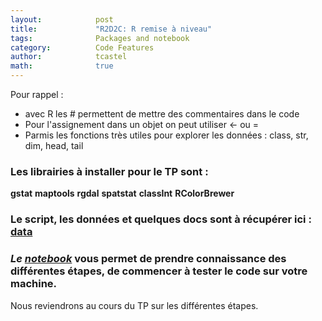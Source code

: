 ```yaml
---
layout:            post
title:             "R2D2C: R remise à niveau"
tags:              Packages and notebook
category:          Code Features
author:            tcastel
math:              true
---
```


Pour rappel :
<ul>
<li>avec R les # permettent de mettre des commentaires dans le code</li>
<li>Pour l'assignement dans un objet on peut utiliser <- ou =</li>
<li>Parmis les fonctions très utiles pour explorer les données : class, str, dim, head, tail</li>
</ul>

### Les librairies à installer pour le TP sont :
**gstat**
**maptools**
**rgdal**
**spatstat**
**classInt**
**RColorBrewer**

### Le script, les données et quelques docs sont à récupérer ici : [data](https://filesender.renater.fr/?s=download&token=0b3b2f11-0869-4688-a5a0-b30aacb94c88)

### *Le [notebook](https://github.com/thierrycastel/tcnotebook/blob/master/R2D2C/RN4_R2D2C.ipynb)* vous permet de prendre connaissance des différentes étapes, de commencer à tester le code sur votre machine.


Nous reviendrons au cours du TP sur les différentes étapes.

